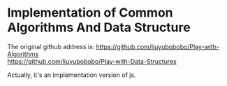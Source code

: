 # Implementation of Common Algorithms And Data Structure

The original github address is:
https://github.com/liuyubobobo/Play-with-Algorithms  
https://github.com/liuyubobobo/Play-with-Data-Structures

Actually, it's an implementation version of js.



